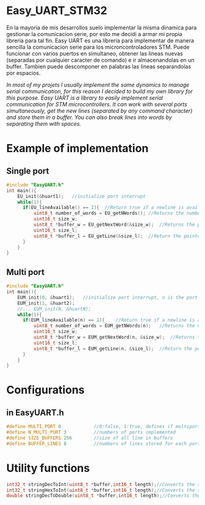 # Easy_UART_STM32
En la mayoria de mis desarrollos suelo implementar la misma dinamica para gestionar la comunicacion serie, por esto me decidi a armar mi propia libreria para tal fin.
Easy UART es una libreria para implementar de manera sencilla la comunicacion serie para los microncontroladores STM.
Puede funcionar con varios puertos en simultaneo, obtener las lineas  nuevas (separadas por cualquier caracter de comando) e ir almacenandolas en un buffer. Tambien puede descomponer en palabras las lineas separandolas por espacios.

_In most of my projets I usually implement the same dynamics to manage serial communication, for this reason I decided to build my own library for this purpose.
Easy UART is a library to easily implement serial communication for STM microcontrollers.
It can work with several ports simultaneously, get the new lines (separated by any command character) and store them in a buffer. You can also break lines into words by separating them with spaces._

#   Example of implementation
## Single port
```C
#include "EasyUART.h"
int main(){
    EU_init(&huart1);	//initialize port interrupt
    while(1){
	  if(EU_lineAvailable() == 1){	//Return true if a newline is available
		  uint8_t number_of_words = EU_getNWords();	//Returns the number of words that this line has
		  uint16_t size_w; 
		  uint8_t *buffer_w = EU_getNextWord(&size_w);	//Returns the pointer to the start of the next word and the size of the word
		  uint16_t size_l;
		  uint8_t *buffer_l = EU_getLine(&size_l);	//Return the pointer to the beginning of the last line (and update the line being worked on) and the size of the line
	  }
    }
}
```

## Multi port

```C
#include "EasyUART.h"
int main(){
    EUM_init(0, &huart1);	//initialize port interrupt, n is the port number
    EUM_init(1, &huart2);
	//... EUM_init(N, &huartN);
    while(1){
	  if(EUM_lineAvailable(n) == 1){	//Return true if a newline is available, n is the port number
		  uint8_t number_of_words = EUM_getNWords(n);	//Returns the number of words that this line has, n is the port number
		  uint16_t size_w; 
		  uint8_t *buffer_w = EUM_getNextWord(n, &size_w);	//Returns the pointer to the start of the next word and the size of the word, n is the port number
		  uint16_t size_l;
		  uint8_t *buffer_l = EUM_getLine(n, &size_l);	//Return the pointer to the beginning of the last line (and update the line being worked on) and the size of the line, n is the port number
	  }
    }
}
```
# Configurations
## in EasyUART.h
```C
#define MULTI_PORT 0 			//0:false, 1:true, defines if multiport mode is compiled
#define N_MULTI_PORT 3			//numbers of ports implemented
#define SIZE_BUFFERS 256		//size of all line in buffers
#define BUFFER_LINES 8			//numbers of lines stored for each port (circular buffer of the lines)
```
# Utility functions
```C
int32_t stringDecToInt(uint8_t *buffer,int16_t length);//Converts the string to a signed integer (string expressed in decimal number with signed)
int32_t stringHexToInt(uint8_t *buffer,int16_t length);//Converts the string to a signed integer (string expressed in HEX number with signed)
double stringDecToDouble(uint8_t *buffer,int16_t length);//Converts the string to a signed integer (string expressed in decimal number with signed)
```

